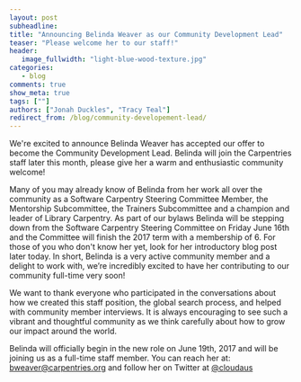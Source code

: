 ```yaml
---
layout: post
subheadline:
title: "Announcing Belinda Weaver as our Community Development Lead"
teaser: "Please welcome her to our staff!"
header:
   image_fullwidth: "light-blue-wood-texture.jpg"
categories:
   - blog
comments: true
show_meta: true
tags: [""]
authors: ["Jonah Duckles", "Tracy Teal"]
redirect_from: /blog/community-developement-lead/
---
```


We're excited to announce Belinda Weaver has accepted our offer to become the
Community Development Lead. Belinda will join the Carpentries staff later this
month, please give her a warm and enthusiastic community welcome!

Many of you may already know of Belinda from her work all over the community as
a Software Carpentry Steering Committee Member,  the Mentorship Subcommittee,
the Trainers Subcommittee and a champion and leader of Library Carpentry. As
part of our bylaws Belinda will be stepping down from the Software Carpentry
Steering Committee on Friday June 16th and the Committee will finish the 2017
term with a membership of 6. For those  of you who don't know her yet, look for
her introductory blog post later today. In short, Belinda is a very active
community member and a delight to work with, we’re incredibly excited to have
her contributing to our community full-time very soon!

We want to thank everyone who participated in the conversations about how we
created this staff position, the global search process, and helped with
community member interviews. It is always encouraging to see such a vibrant and
thoughtful community as we think carefully about how to grow our impact around
the world.

Belinda will officially begin in the new role on June 19th, 2017 and will be
joining us as a full-time staff member. You can reach her at:
[bweaver@carpentries.org](mailto:bweaver@carpentries.org) and follow her on
Twitter at [@cloudaus](https://twitter.com/cloudaus)

